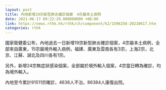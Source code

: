 ```yaml
---
layout: post
title: 內地新增19宗新型肺炎確診個案　4宗屬本土病例
date: 2021-06-17 09:22:29.000000000 +08:00
link: https://news.rthk.hk/rthk/ch/component/k2/1596258-20210617.htm
categories: rthk
---
```


國家衛健委公布，內地過去一日新增19宗新型肺炎確診個案，4宗屬本土病例，全部來自廣東，15宗屬境外輸入病例，福建、廣東及雲南各有3宗，上海2宗，北京、江蘇、湖北及四川各有1宗。

另外，新增24宗無症狀感染個案，全部屬於境外輸入個案，4宗當日轉為確診，均為境外輸入。

內地至今累計91511宗確診，4636人不治，86384人康復出院。
